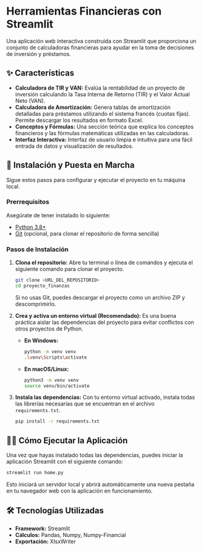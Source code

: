 # Herramientas Financieras con Streamlit

Una aplicación web interactiva construida con Streamlit que proporciona un conjunto de calculadoras financieras para ayudar en la toma de decisiones de inversión y préstamos.


## ✨ Características

*   **Calculadora de TIR y VAN:** Evalúa la rentabilidad de un proyecto de inversión calculando la Tasa Interna de Retorno (TIR) y el Valor Actual Neto (VAN).
*   **Calculadora de Amortización:** Genera tablas de amortización detalladas para préstamos utilizando el sistema francés (cuotas fijas). Permite descargar los resultados en formato Excel.
*   **Conceptos y Fórmulas:** Una sección teórica que explica los conceptos financieros y las fórmulas matemáticas utilizadas en las calculadoras.
*   **Interfaz Interactiva:** Interfaz de usuario limpia e intuitiva para una fácil entrada de datos y visualización de resultados.

## 🚀 Instalación y Puesta en Marcha

Sigue estos pasos para configurar y ejecutar el proyecto en tu máquina local.

### Prerrequisitos

Asegúrate de tener instalado lo siguiente:
*   [Python 3.8+](https://www.python.org/downloads/)
*   [Git](https://git-scm.com/downloads/) (opcional, para clonar el repositorio de forma sencilla)

### Pasos de Instalación

1.  **Clona el repositorio:**
    Abre tu terminal o línea de comandos y ejecuta el siguiente comando para clonar el proyecto.
    ```bash
    git clone <URL_DEL_REPOSITORIO>
    cd proyecto_finanzas
    ```
    Si no usas Git, puedes descargar el proyecto como un archivo ZIP y descomprimirlo.

2.  **Crea y activa un entorno virtual (Recomendado):**
    Es una buena práctica aislar las dependencias del proyecto para evitar conflictos con otros proyectos de Python.

    *   **En Windows:**
        ```bash
        python -m venv venv
        .\venv\Scripts\activate
        ```

    *   **En macOS/Linux:**
        ```bash
        python3 -m venv venv
        source venv/bin/activate
        ```

3.  **Instala las dependencias:**
    Con tu entorno virtual activado, instala todas las librerías necesarias que se encuentran en el archivo `requirements.txt`.
    ```bash
    pip install -r requirements.txt
    ```

## 🏃‍♂️ Cómo Ejecutar la Aplicación

Una vez que hayas instalado todas las dependencias, puedes iniciar la aplicación Streamlit con el siguiente comando:

```bash
streamlit run home.py
```

Esto iniciará un servidor local y abrirá automáticamente una nueva pestaña en tu navegador web con la aplicación en funcionamiento.

## 🛠️ Tecnologías Utilizadas

*   **Framework:** Streamlit
*   **Cálculos:** Pandas, Numpy, Numpy-Financial
*   **Exportación:** XlsxWriter